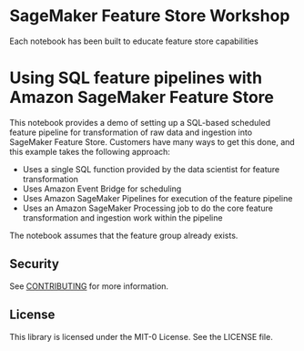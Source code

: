 # SageMaker Feature Store Workshop


Each notebook has been built to educate feature store capabilities

# Using SQL feature pipelines with Amazon SageMaker Feature Store
This notebook provides a demo of setting up a SQL-based scheduled feature pipeline for 
transformation of raw data and ingestion into SageMaker Feature Store. Customers have
many ways to get this done, and this example takes the following approach:

- Uses a single SQL function provided by the data scientist for feature transformation
- Uses Amazon Event Bridge for scheduling
- Uses Amazon SageMaker Pipelines for execution of the feature pipeline
- Uses an Amazon SageMaker Processing job to do the core feature transformation and ingestion work within the pipeline

The notebook assumes that the feature group already exists.



## Security

See [CONTRIBUTING](CONTRIBUTING.md#security-issue-notifications) for more information.

## License

This library is licensed under the MIT-0 License. See the LICENSE file.

